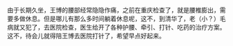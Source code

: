 由于长期久坐，王博的腰部经常隐隐作痛，之前在重庆检查了，就是腰椎膨出，需要多做休息。但是哪儿有那么多时间躺着休息呢，这不，到清华了，老（小？）毛病就又犯了，去医院检查，医生给开了各种护腰、牵引、打针、吃药的治疗方案。这不，待会儿就得陪王博去医院打针了，希望早点好起来。